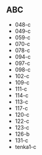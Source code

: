 ## ABC
- 048-c
- 049-c
- 059-c
- 070-c
- 078-c
- 094-c
- 097-c
- 098-c
- 102-c
- 109-c
- 111-c
- 114-c
- 113-c
- 117-c
- 120-c
- 122-c
- 123-c
- 126-b
- 131-c
- tenka1-c
